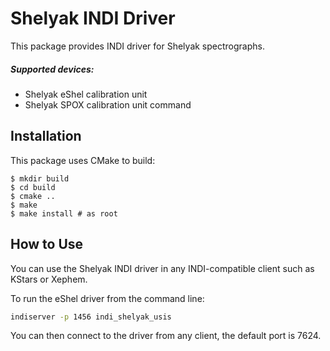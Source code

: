 # Shelyak INDI Driver

This package provides INDI driver for Shelyak spectrographs.

##### Supported devices:
* Shelyak eShel calibration unit
* Shelyak SPOX calibration unit command



## Installation
This package uses CMake to build:
```
$ mkdir build
$ cd build
$ cmake ..
$ make
$ make install # as root
```

## How to Use
You can use the Shelyak INDI driver in any INDI-compatible client such as KStars or Xephem.

To run the eShel driver from the command line:

```bash
indiserver -p 1456 indi_shelyak_usis
```

You can then connect to the driver from any client, the default port is 7624.
